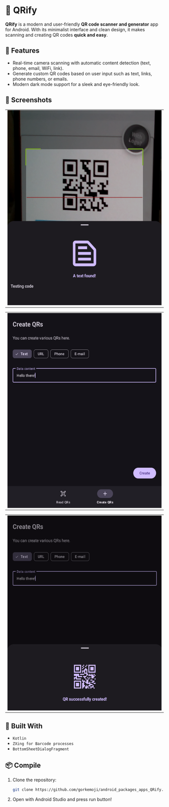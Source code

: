 # 📱 QRify

**QRify** is a modern and user-friendly **QR code scanner and generator** app for Android. With its minimalist interface and clean design, it makes scanning and creating QR codes **quick and easy**.

## 🚀 Features
- Real-time camera scanning with automatic content detection (text, phone, email, WiFi, link).
- Generate custom QR codes based on user input such as text, links, phone numbers, or emails.
- Modern dark mode support for a sleek and eye-friendly look.

## 📸 Screenshots

<table>
  <tr>
    <td> <img src="./screenshots/qr_scan.png" height="620px" width="720px" /></td>
   </tr> 
</table>

<table>
  <tr>
    <td> <img src="./screenshots/qr_generate.png" height="620px" width="720px" /></td>
   </tr> 
</table>

<table>
  <tr>
    <td> <img src="./screenshots/output_qr.png" height="620px" width="720px" /></td>
   </tr> 
</table>

## 🧠 Built With

- `Kotlin`  
- `ZXing for Barcode processes`   
- `BottomSheetDialogFragment`

## 📦 Compile

1. Clone the repository:
   ```bash
   git clone https://github.com/gorkemoji/android_packages_apps_QRify.git

2. Open with Android Studio and press run button!
